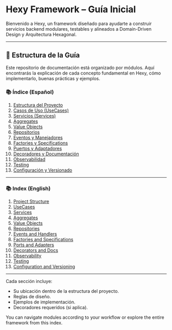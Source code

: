 # Hexy Framework – Guía Inicial

Bienvenido a Hexy, un framework diseñado para ayudarte a construir servicios backend modulares, testables y alineados a Domain-Driven Design y Arquitectura Hexagonal.

---

## 🧭 Estructura de la Guía

Este repositorio de documentación está organizado por módulos. Aquí encontrarás la explicación de cada concepto fundamental en Hexy, cómo implementarlo, buenas prácticas y ejemplos.

### 📚 Índice (Español)

1. [Estructura del Proyecto](docs/es/estructura-del-proyecto.md)
2. [Casos de Uso (UseCases)](docs/es/use-cases.md)
3. [Servicios (Services)](docs/es/services.md)
4. [Aggregates](docs/es/aggregates.md)
5. [Value Objects](docs/es/value-objects.md)
6. [Repositorios](docs/es/repositories.md)
7. [Eventos y Manejadores](docs/es/events.md)
8. [Factories y Specifications](docs/es/factories.md)
9. [Puertos y Adaptadores](docs/es/ports-and-adapters.md)
10. [Decoradores y Documentación](docs/es/documentation.md)
11. [Observabilidad](docs/es/observability.md)
12. [Testing](docs/es/testing.md)
13. [Configuración y Versionado](docs/es/configuration.md)

---

### 📚 Index (English)

1. [Project Structure](docs/en/estructura-del-proyecto.en.md)
2. [UseCases](docs/en/use-cases.en.md)
3. [Services](docs/en/services.en.md)
4. [Aggregates](docs/en/aggregates.en.md)
5. [Value Objects](docs/en/value-objects.en.md)
6. [Repositories](docs/en/repositories.en.md)
7. [Events and Handlers](docs/en/events.en.md)
8. [Factories and Specifications](docs/en/factories.en.md)
9. [Ports and Adapters](docs/en/ports-and-adapters.en.md)
10. [Decorators and Docs](docs/en/documentation.en.md)
11. [Observability](docs/en/observability.en.md)
12. [Testing](docs/en/testing.en.md)
13. [Configuration and Versioning](docs/en/configuration.en.md)

---

Cada sección incluye:
- Su ubicación dentro de la estructura del proyecto.
- Reglas de diseño.
- Ejemplos de implementación.
- Decoradores requeridos (si aplica).

You can navigate modules according to your workflow or explore the entire framework from this index.